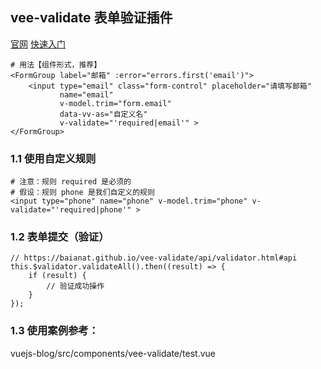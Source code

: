## vee-validate 表单验证插件

[官网](https://baianat.github.io/vee-validate/guide/rules.html)
[快速入门](https://blog.happyhack.cn/2018/08/veevalidate-custom-validation-rules.html)

```
# 用法【组件形式，推荐】
<FormGroup label="邮箱" :error="errors.first('email')">
    <input type="email" class="form-control" placeholder="请填写邮箱"
           name="email"
           v-model.trim="form.email"
           data-vv-as="自定义名"
           v-validate="'required|email'" >
</FormGroup>
```

### 1.1 使用自定义规则
```
# 注意：规则 required 是必须的
# 假设：规则 phone 是我们自定义的规则
<input type="phone" name="phone" v-model.trim="phone" v-validate="'required|phone'" >
```

### 1.2 表单提交（验证）
```
// https://baianat.github.io/vee-validate/api/validator.html#api
this.$validator.validateAll().then((result) => {
    if (result) {
        // 验证成功操作
    }
});
```

### 1.3 使用案例参考：
vuejs-blog/src/components/vee-validate/test.vue
